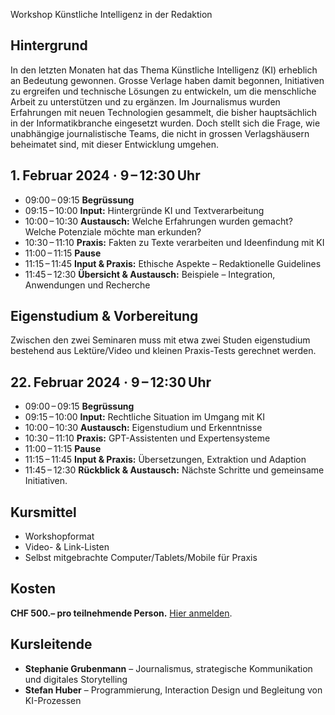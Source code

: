 Workshop
Künstliche Intelligenz in der Redaktion



## Hintergrund

In den letzten Monaten hat das Thema Künstliche Intelligenz (KI) erheblich an Bedeutung gewonnen. Grosse Verlage haben damit begonnen, Initiativen zu ergreifen und technische Lösungen zu entwickeln, um die menschliche Arbeit zu unterstützen und zu ergänzen. Im Journalismus wurden Erfahrungen mit neuen Technologien gesammelt, die bisher hauptsächlich in der Informatikbranche eingesetzt wurden. Doch stellt sich die Frage, wie unabhängige journalistische Teams, die nicht in grossen Verlagshäusern beheimatet sind, mit dieser Entwicklung umgehen.



## **1. Februar 2024** · 9 – 12:30 Uhr

- 09:00 – 09:15 **Begrüssung**
- 09:15 – 10:00 **Input:** Hintergründe KI und Textverarbeitung
- 10:00 – 10:30 **Austausch:** Welche Erfahrungen wurden gemacht? Welche Potenziale möchte man erkunden?
- 10:30 – 11:10 **Praxis:** Fakten zu Texte verarbeiten und Ideenfindung mit KI
- 11:00 – 11:15 **Pause**
- 11:15 – 11:45 **Input & Praxis:** Ethische Aspekte – Redaktionelle Guidelines
- 11:45 – 12:30 **Übersicht & Austausch:** Beispiele – Integration, Anwendungen und Recherche



## Eigenstudium & Vorbereitung

Zwischen den zwei Seminaren muss mit etwa zwei Studen eigenstudium bestehend aus Lektüre/Video und kleinen Praxis-Tests gerechnet werden.



## **22. Februar 2024** · 9 – 12:30 Uhr

- 09:00 – 09:15 **Begrüssung**
- 09:15 – 10:00 **Input:** Rechtliche Situation im Umgang mit KI
- 10:00 – 10:30 **Austausch:** Eigenstudium und Erkenntnisse
- 10:30 – 11:10 **Praxis:** GPT-Assistenten und Expertensysteme
- 11:00 – 11:15 **Pause**
- 11:15 – 11:45 **Input & Praxis:** Übersetzungen, Extraktion und Adaption
- 11:45 – 12:30 **Rückblick & Austausch:** Nächste Schritte und gemeinsame Initiativen.



## Kursmittel

- Workshopformat
- Video- & Link-Listen
- Selbst mitgebrachte Computer/Tablets/Mobile für Praxis

## Kosten

**CHF 500.– pro teilnehmende Person.** [Hier anmelden](https://docs.google.com/forms/).

## Kursleitende

- **Stephanie Grubenmann** – Journalismus, strategische Kommunikation und digitales Storytelling
- **Stefan Huber** – Programmierung, Interaction Design und Begleitung von KI-Prozessen



